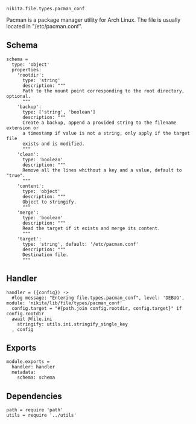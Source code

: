 
`nikita.file.types.pacman_conf`

Pacman is a package manager utility for Arch Linux. The file is usually located 
in "/etc/pacman.conf".
  
## Schema

    schema =
      type: 'object'
      properties:
        'rootdir':
          type: 'string'
          description: """
          Path to the mount point corresponding to the root directory, optional.
          """
        'backup':
          type: ['string', 'boolean']
          description: """
          Create a backup, append a provided string to the filename extension or
          a timestamp if value is not a string, only apply if the target file
          exists and is modified.
          """
        'clean':
          type: 'boolean'
          description: """
          Remove all the lines whithout a key and a value, default to "true".
          """
        'content':
          type: 'object'
          description: """
          Object to stringify.
          """
        'merge':
          type: 'boolean'
          description: """
          Read the target if it exists and merge its content.
          """
        'target':
          type: 'string', default: '/etc/pacman.conf'
          description: """
          Destination file.
          """
          
## Handler

    handler = ({config}) ->
      #log message: "Entering file.types.pacman_conf", level: 'DEBUG', module: 'nikita/lib/file/types/pacman_conf'
      config.target = "#{path.join config.rootdir, config.target}" if config.rootdir
      await @file.ini
        stringify: utils.ini.stringify_single_key
      , config

## Exports

    module.exports =
      handler: handler
      metadata:
        schema: schema

## Dependencies

    path = require 'path'
    utils = require '../utils'
